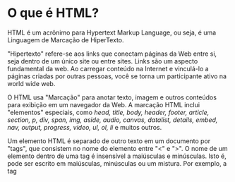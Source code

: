 # O que é HTML?

  HTML é um acrônimo para Hypertext Markup Language, ou seja, é uma Linguagem de Marcação de HiperTexto.<br>

  "Hipertexto" refere-se aos links que conectam páginas da Web entre si, seja dentro de um único site ou entre sites. 
  Links são um aspecto fundamental da web. Ao carregar conteúdo na Internet e vinculá-lo a páginas criadas por outras pessoas, 
  você se torna um participante ativo na world wide web.

  O HTML usa "Marcação" para anotar texto, imagem e outros conteúdos para exibição em um navegador da Web. A marcação HTML 
  inclui "elementos" especiais, como <i>head, title, body, header, footer, article, section, p, div, span, 
  img, aside, audio, canvas, datalist, details, embed, nav, output, progress, video, ul, ol, 
  li</i> e muitos outros.

  Um elemento HTML é separado de outro texto em um documento por "tags", que consistem no nome do elemento entre "<" e ">". 
  O nome de um elemento dentro de uma tag é insensível a maiúsculas e minúsculas. Isto é, pode ser escrito em maiúsculas, 
  minúsculas ou um mistura. Por exemplo, a tag <title> pode ser escrita como <Title>, <TITLE> ou de qualquer outra forma.

## Atributos
  
  Os atributos são informações extras que o usuário coloca dentro da tag para serem buscadas.
  
  Exemplos: ```<img src="imagem.png" alt="alguma imagem">```, ```<a href="google.com" title="Google"> link </a>```.

## Atributos Globais
  
  Os atributos globais tem a mesma definição dos atributos citados acima, porém são aplicados em todos os elementos.
  Os mais usados são: <i>class, data, hidden, id, style, tabindex e title</i>.
  
  Exemplos: ```<div class="atributo"> alguma coisa </div>```, ```<p style="color: red"> alguma coisa </p>```.
  
  Lembrando que quando uma classe é definida, a mesma pode ser modificada usando o CSS, que vamos ver a frente.
  
## Aninhamento
  
  O aninhamento nada mais é do que quebra de linhas entre as tags. Isso significa que quando algumas tags são utilizadas,
  ocorre uma quebra de linha a partir dela dependendo de seu aninhamento. Podemos usar como exempro a tag <i>p</i> e a 
  tag <i>a</i>.
  
  A tag <i>p</i> cria um parágrafo para os elementos inclusos dentro dela, ocorrendo uma quebra de linha em seu início e fim.
  Exemplo: ```<p> alguma coisa </p> ```.<br>
  
  Já na tag <i>a</i> não ocorre a quebra de linha.<br>
  Exemplo: ```Este é um <a href="link.com">link</a>```.
  
## Caracteres Reservados
  
  Os caracteres reservados são aqueles usados para construir estruturas na linguagem, como os sinais de maior e menos e aspas.
  
  E como faço para usar esses caracteres reservados em um texto? Existem alguns caracteres especiais que pode-se usar para 
  substituir os caracteres reservados, como ```&lt``` para ```<```, ```&gt``` para ```>```, ```&amp``` para ```&``` e 
  ```&quot``` para ```"```.
  
## Anatomia
  
  ```
  <!DOCTYPE html>
    <html lang="en">  /*Linguagem da página*/
      
      <head> /*Cabeçalho da página*/
        <meta charset="UTF-8"> /*Configuração de aceitação de caracteres*/
        <meta name="viewport" content="width=device-width, initial-scale=1.0"> /*Configuração de visibilidade de aparelhos*/
        <title>Document</title> /*Titulo na aba do navegador*/
      </head>
      
      <body> /*Corpo da página (O que aparecerá ao usuário)*/
         Document
      </body>
      
    </html>
  ```
  
## Semântica
  
  Um dos principais objetivos do HTML é estruturar um texto e lhe dar significadom para que ele seja melhor entendido. 
  Para isso, são usados elementos semânticos que serão detalhados abaixo.
  
### Cabeçalhos e parágrafos
  
  Nos cabeçalhos e parágrafos são usadas as tags <i>p</i> e <i>h</i>, sendo que a tag <i>h</i> pode variar de 1 a 6, e.g.
  <i>h1</i>, <i>h12</i>, <i>h3</i>, <i>h4</i>, etc. Esta tag é ordenada de forma hierárquica, i.e. a tag de número 1 
  sobrepõe sobre todas as outras tags, a tag de número 2 sobrepõe sobre todas as tags exceto a de número 1.
  
### Listas
  
  As listas podem ser ordenadas ou não ordenadas, separadas pelas tags <i>ol</i> e <i>ul</i> respectivamente. Mas suas 
  estruturas são as mesmas alterando somente a tag. Exemplos abaixo.
  
  #### Lista ordenada
  ```
  <ol>
    <li> a </li>
    <li> b </li>
    <li> c </li>
    <li> d </li>
  </ol>
  ```
  <b>Output:</b>
    
  <ol>
    <li> a </li>
    <li> b </li>
    <li> c </li>
    <li> d </li>
  </ol>
  
  
  #### Lista não-ordenada
  ```
  <ul>
    <li> a </li>
    <li> b </li>
    <li> c </li>
    <li> d </li>
  </ul>
  ```
  <b>Output:</b>
    
  <ul>
    <li> a </li>
    <li> b </li>
    <li> c </li>
    <li> d </li>
  </ul>
    
### Citações
    
  Para fazer citações podem ser usadas as tags <i>blockquote, cite</i> ou <i>q</i>. Exemplos abaixo.
  
  ```
  <blockquote cite="https://developer.mozilla.org/pt-BR/docs/Web/HTML/Element/blockquote">
    O <strong>Elemento HTML <code>&lt;blockquote&gt;</code></strong> (ou <em>HTML Block Quotation Element</em>)
    indica que um texto externo foi citado.
  </blockquote>
  
  <p>De acordo com <a href="https://developer.mozilla.org/pt-BR/docs/Web/HTML/Element/blockquote">
    <cite>página MDN blockquote</cite></a>:
  </p>
  
  <p>O elemento quote - <code>&lt;q&gt;</code> - é <q cite="https://developer.mozilla.org/pt-BR/docs/Web/HTML/Element/q">
    usado para citações curtas que não precisam de parágrafos ou quebras de linha.</q> -- 
    <a href="https://developer.mozilla.org/pt-BR/docs/Web/HTML/Element/q"><cite>MDN q page</cite></a>.</p>
  ```
  
  <b>Output:</b>
  
  <blockquote cite="https://developer.mozilla.org/pt-BR/docs/Web/HTML/Element/blockquote">
    O <strong>Elemento HTML <code>&lt;blockquote&gt;</code></strong> (ou <em>HTML Block Quotation Element</em>)
    indica que um texto externo foi citado.
  </blockquote>
  
  <p>De acordo com <a href="https://developer.mozilla.org/pt-BR/docs/Web/HTML/Element/blockquote">
    <cite>página MDN blockquote</cite></a>:
  </p>
  
  <p>O elemento quote - <code>&lt;q&gt;</code> - é <q cite="https://developer.mozilla.org/pt-BR/docs/Web/HTML/Element/q">
    usado para citações curtas que não precisam de parágrafos ou quebras de linha.</q> -- 
    <a href="https://developer.mozilla.org/pt-BR/docs/Web/HTML/Element/q"><cite>MDN q page</cite></a>.</p>
  
### Abreviações
  
  As tags de abreviações servem para mostrar ao usuário, quando ele movimentas o cursor sobre a abreviação, 
  o que as abreviações mostradas nas páginas significam. A tag mais usada para isso é a tag <i>abbr</i>. 
  Exemplos abaixo.
  
  ```
  <p>Usamos <abbr title="Hypertext Markup Language">HTML</abbr> para estruturar nossos documentos da web.</p>
  ```
  
### Detalhes de contato
  
  Serve para marcar detalhes de contato, i.e. detalhes sobre o autor da página ou coisa do tipo.
  Exemplos abaixo.
  
  ```
  <address>
    <p>
      Felipe Campos <br>
      <strong>Divinópolis, MG</strong>
    </p>
  </address>
  ```
  
### Representando códigos de computador
  
  Para representar códigos de computação, pode-se usar as tags <i>code</i> e <i>pre</i>. 
  Exemplos abaixo.
  
  ```
  <pre>
    <code>
      <p>Teste</p>
    </code>
  </pre>
  ```
  
### Elementos genéricos
  
  Nos elementos genéricos, possuímos duas tags. A tag <i>div</i> cumpre sua função trabalhando com blocos e a 
  tag <i>span</i> cumpre sua função trabalhando com linhas.
  Exemplos abaixo.
  
  ```
  <div>
    Texto
  </div>
  Qualquer
  ```
  ```
  <span>
    Texto
  </span>
  Qualquer
  ```
## Links
  
  O elemento âncora ou a tag <i>a</i>, é o elemento que faz a ligação em diversas páginas. <br>
  
  A anatomia da tag <i>a</i> é formada por atributos globais, de <i>download</i>, de <i>target</i> 
  (sendo '_self' para padrão ou '_blank' para bertura de nova guia) e pelo mais importante que é o <i>href</i>, 
  que indica para onde o usuário será redirecionado quando clicar no link.<br>
  
  Exemplos básicos:<br> 
  ```<a href="google.com" target="_blank"> Link do Google </a>```<br>
  ```<a href="mailto:fulano@teste.com.br">Email</a>```<br>
  ```<a href="tel:+5538999999999">Telefone</a>```<br>
  
  Exemplos com fragmentos:<br>
  ```<a href="#about">Sobre</a>```<br>
  ```<a href="#history">História</a>```<br>
  ```<a href="works">Trabalhos</a>```<br>
  
  Lembrando que nos fragmentos, as tags devem ser identficadas com o <i>id</i> referente ao <i>href</i>.
  
## Tabelas
  
  As tabelas serão usadas para fazer organização de dados e essa organização será feita utilizando as linhas e colunas
  da tabela, o que facilitará a visualização desses dados e ter uma boa acessibilidade do mesmo. O ponto negativo das 
  tabelas é o fato de serem pouco flexíveis e precisarem de uma estilização para melhor visualização.
  
### Tabela básica
  
  ```
<table>
  <caption>Pessoas por idade:</caption>
  
  <thead>
    <tr>
      <th>Nome</th>
      <th>Idade</th>
    </tr>
  </thead>
  
  <tbody>
    <tr>
      <td>Felipe</td>
      <td>19</td>
    </tr>

    <tr>
      <td>Fulano</td>
      <td>25</td>
    </tr> 
  </tbody>
  
  <tfoot>
    <tr>
      <td>Total: </td>
      <td>2 Pessoas</td>
    </tr>
  </tfoot>
</table>
  ```
  
  <strong>Output:</strong>
  
<table>
  <caption>Pessoas por idade:</caption>
  
  <thead>
    <tr>
      <th>Nome</th>
      <th>Idade</th>
    </tr>
  </thead>
  
  <tbody>
    <tr>
      <td>Felipe</td>
      <td>19</td>
    </tr>
    <tr>
      <td>Fulano</td>
      <td>25</td>
    </tr> 
  </tbody>
  
  <tfoot>
    <tr>
      <td>Total: </td>
      <td>2 Pessoas</td>
    </tr>
  </tfoot>
</table>
  
### Tabela complexa
  
  ```
  <table>
    <caption>Produzidos x vendidos por Loja</caption>

    <colgroup>
      <col>
      <col span="2" style="background-color: aqua">
      <col span="2" style="background-color: tomato">
    </colgroup>

    <thead>
      <tr>
        <th rowspan="2"></th>
        <th colspan="2" scope="colgroup">Loja 1</th>
        <th colspan="2" scope="colgroup">Loja 2</th>
      </tr>

      <tr>
        <th scope="col">Produzidos</th>
        <th scope="col">Vendidos</th>
        <th scope="col">Produzidos</th>
        <th scope="col">Vendidos</th>
      </tr>
    </thead>

    <tbody>
      <tr>
        <th scope="row">Produto 1</th>
        <td>50</td>
        <td>30</td>
        <td>20</td>
        <td>10</td>
      </tr>

      <tr>
        <th scope="row">Produto 2</th>
        <td>10</td>
        <td>10</td>
        <td>50</td>
        <td>20</td>
      </tr>
    </tbody>
  </table>
  ```
  
  <strong>Output:</strong>
  
<table>
  <caption>Produzidos x vendidos por Loja:</caption>
  <colgroup>
    <col>
    <col span="2" style="background-color: aqua">
    <col span="2" style="background-color: tomato">
  </colgroup>
  <thead>
    <tr>
      <th rowspan="2"></th>
      <th colspan="2" scope="colgroup">Loja 1</th>
      <th colspan="2" scope="colgroup">Loja 2</th>
    </tr>
    <tr>
      <th scope="col">Produzidos</th>
      <th scope="col">Vendidos</th>
      <th scope="col">Produzidos</th>
      <th scope="col">Vendidos</th>
    </tr>
  </thead>
  <tbody>
    <tr>
      <th scope="row">Produto 1</th>
      <td>50</td>
      <td>30</td>
      <td>20</td>
      <td>10</td>
    </tr>
    <tr>
      <th scope="row">Produto 2</th>
      <td>10</td>
      <td>10</td>
      <td>50</td>
      <td>20</td>
    </tr>
  </tbody>
</table>
  
## Cabeçalhos
  
  O cabeçalho é a parte que não é exibida no navegador, mas serve para configurar a página, como a alteração do título
  da página, link para ligar o CSS/Javascript ao arquivo HTML, idioma da página, entre outros.
  
### Tag <i>Meta</i>
  
  Codificação de caracteres especiais: ```<meta charset="UTF-8">```.<br>
  Portabilidade para dispositivos móveis: ```<meta name="viewport" content="width-device-width, initial-scale=1.0">```.<br>
  
### Favicon
  
  Link para ícones personalizados da página.
  
  Favicon básico: ```<link rel="icon" href="https://iconarchive.com/show/qetto-icons-by-ampeross/icon-developer-icon.html">```
  
### Meta <i>SEO</i> - Search Engine Optimization
  
  Autor: ```<meta name="author" content="Felipe Campos">```<br>
  Descrição: ```<meta name="description" content="Uma página qualquer">```<br>
  Robôs: ```<meta name="robots" content="follow, index">```
  
## Código exemplo HTML 
  
Disponibilizarei um código exemplo HTML de um site feito por mim em um bootcamp feito na <a href="https://rocketseat.com.br">Rocketseat</a> neste repositório de HTML.

# Formulários
  
## Form
  
  Elemento que definirá um formulário.

  <ul>
    <li>action: Para onde os dados do formulário irão (Se vazio enviará para a própria página).</li>
    <li>method: GET: Pega os dados e envia para o endereço de 'action'. <br>
                POST: Pega os dados e envia para o endereço de 'action' de modo mais sigiloso.</li>
  </ul>
   
```
    <form id="form1" action="" method="GET">
    <button>Enviar</button>
    </form>
```
  
## Fieldset 
  
  Serve para agrupar as informações/campos que tenham o mesmo propósito, com a finalidade de deixar o HTML 
  mais semântico e mais acessível.

  Atributos especiais:
  
  <ul>
    <li>disabled: desabilita todos os elementos internos, ou seja, não será enviado ao submeter o formulário.</li>
    <li>form: Faz referência a um formulário com o id inserido e não precisa estar dentro do formulário. 
      Linka o fieldset ao formulário indicado pelo id.</li>
    <li>name: Nome do grupo.</li>
  </ul>
    
  O fieldset sempre será acompanhado pela tag <legend>, que é o nome do agrupamento e é o primeiro elemento 
  dentro do fieldset.
  
```
<form action="">
  <fieldset form="form1" name="contact">
    <legend>Contato</legend>
    <label for="">Nome</label>
    <input type="text">
  </fieldset>
</form>
```
  
## Label
  
  Serve para associar e identificar uma ou mais tags de entrada de dados, aumentando a acessibilidade.

  Para fazer conexão entre o label e a tag de entrada de dados, feito via 'id' do 'input' e só funciona 
  com os elementos 'button', 'input', 'meter', 'output', 'progress', 'select' e 'textarea'.
  
```
 <label>
  Nome:
  <input type="text">
 </label>

 <label for="sobrenome">Sobrenome:</label>
 <input id="sobrenome" type="text">
```
  
## Button
  
  Representa um botão usado para enviar formulários e é estilizado pelo user agent.

  Atributos comuns:
  
  <ul>
    <li>type: submit, reset.</li>
    <li>autofocus: Foco da página para o botão.</li>
    <li>disabled: Desabilita o botão.</li>
    <li>form: Conecta o botão a algum formulário com o id inserido.</li>
  </ul>

```
<form action="">
  <input type="text" value="teste">

  <button type="submit">Enviar</button>
  <button type="reset">Limpar</button>
</form>

<button autofocus>Submit</button>
<button disabled>Desabilitado</button>
```

## Datalist
  
  Fornece ao usuário uma lista de valores como sugestão a uma tag <input>. O usuário pode selecionar um 
  dos valores ou colocar um valor diferente da sugestão.
  
```
  <input type="text" list="listaDeFrutas" placeholder="Escolha uma fruta">

  <datalist id="listaDeFrutas">
    <option>Maçã</option>
    <option>Banana</option>
    <option>Mamão</option>
  </datalist>

  <input type="color" list="listaDeCores">

  <datalist id="listaDeCores">
    <option>#ff0000</option>
    <option>#00ff00</option>
    <option>#0000ff</option>
  </datalist>
```
  
## Input
  
  Uma das tags mais usadas em formulários, aceita os mais diversos tipos de dados e
  possui um elevado número de combinações.
  
  Atributos:
  
  <ul>
    <li>type: text, date, number, email, file, password.</li>
    <li>name</li>
    <li>id</li>
    <li>autocomplete: utiliza cookies para autocompletar dados já usados, como email.</li>
    <li>autofocus: inicializa a página com foco na tag.</li>
    <li>disable: desabilita o campo.</li>
    <li>value: determina um valor de início.</li>
    <li>form: serve para linkar à algum formulário usando o id do formulário.</li>
    <li>placeholder: Mensagem de fundo antes de inserir alguma coisa no campo.</li>
  </ul>
  
  Exemplos:
  ```
  <input type="text" />
  <input type="date" />
  <input type="number" />
  <input type="email" />
  <input type="file" />
  <input type="password" title="Mínimo 4, máximo 12 caracteres" minlength="4" maxlength="12" size="12"/>

  <label for="email">Email:</label>
  <input id="email" type="email" placeholder="Digite seu email aqui" />
  ```
  
  ## Formulário de exemplo
  
  Para acessar o formulário de exemplo usando apenas HTML5, clique <a href="https://github.com/fco3lho/front-end-developer-roadmap/blob/main/HTML/formExample.html">aqui</a>.
  
# Web Semântica
  
  ## O que é?
  
  Significa a adição de significado à uma linguagem, no caso do HTML, para dar significado ao conteúdo e serve para controlar a
  organização e apresentação do conteúdo. Cada site é único, entretanto, existem padrões ou convenções, que nós identificamos
  intecionalmente ou não intencionalmente.
  
  Ao usar uma marcação semântica consistente, para identificar os elementos da página, nós ajudamos os <code>user agents</code>
  a identificar corretamente os elementos e apresentá-los aos visitantes da página.
  
  Isso se torna extremamente relevante para acessibilidade, ou seja, para visitantes que precisam usar leitores de página, 
  por exemplo. Com uma página desorganizada, fica complexo para o visitante com necessidades especiais, fazer bom uso 
  da nossa página.
  
  Além disso, os motores de busca dão preferência para sites que estão com sua semântica em dia. Um site bem estruturado e 
  organizado é um site melhor encontrado na web.
  
  ## HTML5 Semântico
  
  ### As tags
  
  Elas que irão ajudar a criar um HTML semântico, pois algumas tags tem significados específicos e orientações claras sobre 
  onde devem ficar na página e o motivo dela existir.
  
  Exemplo:
  
  ```
    <p>
      “Não se pode pisar duas vezes no mesmo rio.”
                                  - Heráclito
    </p>
  ```
  
  Com uma melhor semântica:
  
  ```
    <blockquote>
      “Não se pode pisar duas vezes no mesmo rio.”
                             <cite>- Heráclito</cite>
    </blockquote>
  ```
  
  ### Entendendo os significados
  
  O autor da página deve se responsabilizar por entender os significados dos elementos, que às vezes parece ser simples, mas
  outras vezes é muito complexo de se entender alguns elementos.
  
  ## Seções comuns
  
  As seções comumente encontrada em documentos HTML são:
  
  <ul>
    <li><code>&ltheader&gt</code>: Cabeçalho</li>
    <li><code>&ltnav&gt</code>: Navegação</li>
    <li><code>&ltmain&gt</code>: Main</li>
    <li><code>&ltaside&gt</code>: Barra lateral</li>
    <li><code>&ltfooter&gt</code>: Rodapé</li>
  </ul>
  
  ### Tag header
  
  O cabeçalho ou a tag <code>header</code> são recomendados se usar no início da página e são vistos como um elemento global da
  página. Esta tag pode ser usada em outros elementos semânticos como <code>article</code> e <code>section</code> e não pode
  ser usado dentro de uma outra tag <code>geader</code> ou dentro de uma tag <code>footer</code>, pois perderia seu sentido.
  
  ### Tag nav
  
  A tag <code>nav</code> serve para representar uma seção da página que aponta para outra página ou para outra seção da página
  e é recomendado usar esta tag dentro da tag <code>header</code>.
  
  ### Tag main
  
  A tag <code>main</code> é para um conteúdo único da sua página, portanto, você vai utilizá-la apenas uma vez por página, 
  e vai ser colocada direto do <code>body</code>, e não é legal deixar em qualquer outro lugar além de logo depois do
  <code>body</code>, entendemos a tag <code>main</code> como o foco central da página, o conteúdo principal da aplicação, 
  então geralmente dentro dessa tag, não vamos deixar o nosso menu.
  
  Exemplo:
  
  ```
  <body>
    <main>
        <h1>Receitas</h1>
        <p>Essa é uma página de receitas</p>

        <article>
            <h2>Receita de torta de maçã</h2>
            <p>Essa é uma receita de torta de maçã</p>
        </article>

        <article>
            <h2>Receita de torta de limão</h2>
            <p>Essa é uma receita de torta de maçã</p>
        </article>
    </main>
  </body>
  ```
  Essa estruturação semântica vai nos ajudar com a nossa própria organização, com o nosso CSS, com o Javascript, 
  com o motor de buscas, acessibilidade, entre outros. Lembrando que a tag <code>main</code> não possui atributos 
  específicos, somente os globais.
  
  ### Tag article
  
  A tag <code>article</code> vai criar blocos de conteúdo que estejam relacionados, exemplo a seguir:
  
  ```
  <body>
    <main>
        <h1>Receitas</h1>
        <p>Essa é uma página de receitas</p>

        <article>
            <h2>Receita de torta de maçã</h2>
            <p>Essa é uma receita de torta de maçã</p>
        </article>

        <article>
            <h2>Receita de torta de limão</h2>
            <p>Essa é uma receita de torta de maçã</p>
        </article>
    </main>
  </body>
  ```
  Lembrando que a tag <code>article</code> não possui atributos específicos, somente os globais.

  ### Tag aside
  
  A tag <code>aside</code> é para conteúdos levemente relacionados ao conteúdo principal, como explicações do conteúdo,
  glossários, links extras, biografia do autor, informações de perfil e etc.

  É uma tag fácil de se entender, porém fácil de se confundir, então evite atribuir a tag <code>aside</code> ao lado da 
  página conforme você for aprendendo mais sobre HTML, CSS.
  
  ### Tag footer
  
  A tag <code>footer</code> é bem tranquila de se entender, ela fica no final da página e vai geralmente ter informações 
  do autor da página, copyright, contato, sitemap, voltar ao topo, são algumas das coisas que aparecem geralmente no 
  <code>footer</code>.

  Abaixo um exemplo de como seria um HTML com <code>footer</code>:
  
  ```
  <body>  
    <article>
      <h1>Sobre nós</h1>
      <p>Formamos um time de profissionais: </p>

      <ol>
          <li>Capacitados</li>
          <li>Gentis</li>
          <li>Honestos</li>
          <li>Gentils</li>
      </ol>

      <h2>Quem são</h2>
      <ul>
          <li>Harry Hair</li>
          <li>Dora Depiladora</li>
          <li>Massoterapeuta Massa</li>
          <li>Esteticista Ciça</li>
          <li>Pedo Curi</li>
          <li>Bárbara Brabeira</li>
          <li>Cecília (para seus cílios)</li>
      </ul>

    </article>

    <footer>
        <p>© 2020 Cabeleleila Leila</p>
    </footer>
  </body>
  ```
  Lembrando que a tag <code>footer</code> não possui atributos específicos, somente os globais.
  
  ### Tag section
  
  A tag <code>section</code> serve para colocarmos seções na nossa página HTML, e uma dica de ouro, geralmente se coloca 
  um título e conteúdo na tag <code>section</code>. Antigamente usava-se uma <code>div</code> para fazer essas divisões 
  e seções de conteúdos, mas semanticamente é mais apropriado usar uma tag <code>section</code>. 
  
  Exemplo de uso a seguir:
  
  ```
  <main>
    <h1>Receita 1</h1>
    <p>descrição da receita</p>

    <section>
        <h2> Modo de preparo</h2>
        <p>Modo de preparo</p>
    </section>
  </main>
  ```
  
  <strong>Obs.:</strong> A tag <code>section</code> pode ser usada dentro de um article, e não possui atributos específicos, 
  somente os globais.

# Áudio e vídeo no HTML
  
  ### Vídeo
  
  Para colocar um vídeo em seu HTML, você deverá utilizar a tag <code>video</code>. Exemplo:
  
  ```
  <video src="./diretorio/teste.mp4" controls>
    <p>Vídeo teste</p>
  </video>
  ```
  
  Lembrando que o modelo citado é usado apenas para vídeos que se encontram nos mesmos diretórios da página a ser criada.
  
  ### Áudio
  
  Para colocar um áudio em seu HTML, você deverá utilizar a tag <code>audio</code>. Exemplo:
  
  ```
  <audio>
    <source src="./diretorio/audio.mp3" type="audio/mp3">
  </audio>
  ```
  
  Lembrando que o modelo citado é usado apenas para áudios que se encontram nos mesmos diretórios da página a ser criada.
  
  ### iframe
  
  A tag <code>iframe</code> serve como uma terceirização de conteúdos do servidor, onde esta tag irá utilizar video 
  de terceiros e não do servidor da própria página. Exemplo de como utilizar:
  
  ```
  <iframe 
          width="560" 
          height="315" 
          src="https://www.youtube.com/embed/LXb3EKWsInQ" 
          frameborder="0" 
          allow="accelerometer; autoplay; clipboard-write; encrypted-media; gyroscope; picture-in-picture" 
          allowfullscreen>
  </iframe>
  ```
  
  E podemos usar o <code>iframe</code> não só para vídeos, mas também para áudios, mapas etc. Exemplo:
  
  ```
  <iframe 
          src="https://www.google.com/maps/embed?pb=!1m18!1m12!1m3!1d240097.49467512988!2d-44.1037912410267!3d-19.90233891568629!2m3!1f0!2f0!3f0!3m2!1i1024!2i768!4f13.1!3m3!1m2!1s0xa690cacacf2c33%3A0x5b35795e3ad23997!2sBelo%20Horizonte%2C%20MG!5e0!3m2!1spt-BR!2sbr!4v1630605748595!5m2!1spt-BR!2sbr" 
          width="600" 
          height="450" 
          style="border:0;" 
          allowfullscreen="" 
          loading="lazy">
  </iframe>
  ```
  
  
  
  
  
  
  
  
  
  
  
